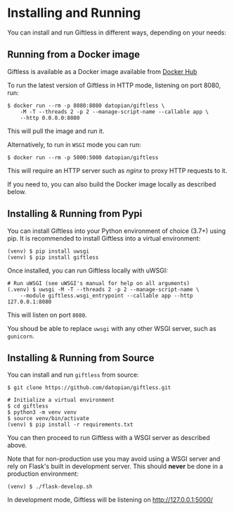 Installing and Running
======================
You can install and run Giftless in different ways, depending on your needs:

## Running from a Docker image
Giftless is available as a Docker image available from 
[Docker Hub](https://hub.docker.com/r/datopian/giftless) 

To run the latest version of Giftless in HTTP mode, listening
on port 8080, run:

    $ docker run --rm -p 8080:8080 datopian/giftless \
        -M -T --threads 2 -p 2 --manage-script-name --callable app \
        --http 0.0.0.0:8080

This will pull the image and run it. 

Alternatively, to run in `WSGI` mode you can run:

    $ docker run --rm -p 5000:5000 datopian/giftless

This will require an HTTP server such as *nginx* to proxy HTTP requests to it.

If you need to, you can also build the Docker image locally as described below.

## Installing & Running from Pypi
You can install Giftless into your Python environment of choice (3.7+) using pip. 
It is recommended to install Giftless into a virtual environment:

    (venv) $ pip install uwsgi
    (venv) $ pip install giftless

Once installed, you can run Giftless locally with uWSGI:

    # Run uWSGI (see uWSGI's manual for help on all arguments)
    (.venv) $ uwsgi -M -T --threads 2 -p 2 --manage-script-name \
        --module giftless.wsgi_entrypoint --callable app --http 127.0.0.1:8080

This will listen on port `8080`.

You shoud be able to replace `uwsgi` with any other WSGI server, such as `gunicorn`.

## Installing & Running from Source
You can install and run `giftless` from source:

    $ git clone https://github.com/datopian/giftless.git

    # Initialize a virtual environment
    $ cd giftless
    $ python3 -m venv venv
    $ source venv/bin/activate
    (venv) $ pip install -r requirements.txt

You can then proceed to run Giftless with a WSGI server as
described above.

Note that for non-production use you may avoid using a WSGI server and rely
on Flask's built in development server. This should **never** be done in a
production environment:

    (venv) $ ./flask-develop.sh

In development mode, Giftless will be listening on <http://127.0.0.1:5000/> 
